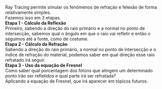 Ray Tracing permite simular os fenômenos de refração e felexão de forma relativamente simples.\
Fazemos isso em 3 etapas.\
**Etapa 1 - Cálculo da Reflexão**\
Primeiro, sabendo a direção do raio primário e a normal no ponto de intersecção, sabemos qual o ângulo em que o raio vai refletir e então o seguimos até a fonte, como de costume.\
**Etapa 2 - Cálculo da Refração**\
Sabendo a direção do raio primário, a normal no ponto de intersecção e o índice de refração do material, podemos saber em qual direção esse raio refratado irá seguir.\
**Etapa 3 - Uso da equação de Fresnel**\
Como saber qual porcentagem dos fótons que atingem um determinado ponto irão ser refletidos e qual parte irá ser refratada?\
Aplicando a equação de Fresnel, que irá aparecer em tópicos futuros.